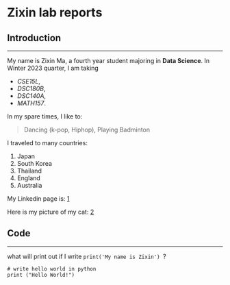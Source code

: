 # Zixin lab reports
## Introduction

---
My name is Zixin Ma, a fourth year student majoring in **Data Science**. In Winter 2023 quarter, I am taking
* *CSE15L*, 
* *DSC180B*, 
* *DSC140A*, 
* *MATH157*.

In my spare times, I like to:
> Dancing (k-pop, Hiphop),
> Playing Badminton

I traveled to many countries:
1. Japan
2. South Korea
3. Thailand
4. England
5. Australia

My Linkedin page is:
[1](https://www.linkedin.com/in/zixin-ma/)

Here is my picture of my cat:
[2](cat.jpg)

## Code
---
what will print out if I write `print('My name is Zixin') `?
```
# write hello world in python
print ("Hello World!")
```




